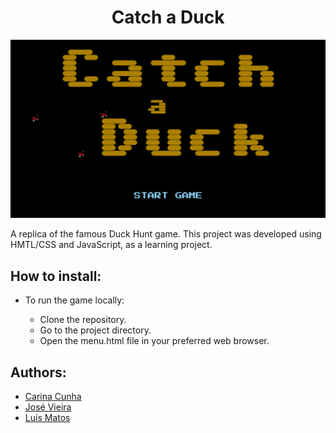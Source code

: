 <h1 align="center"> Catch a Duck</h1>

![game logo](https://github.com/mtsluis/catch-a-duck/blob/d374ea0ede3f2903cf00c6a72bdf09c13b68727c/imgs/cad_screen.png)

A replica of the famous Duck Hunt game. This project was developed using HMTL/CSS and JavaScript, as a learning project.

## How to install:

* To run the game locally:

    * Clone the repository.
    * Go to the project directory.
    * Open the menu.html file in your preferred web browser.


## Authors:

* [Carina Cunha](https://github.com/c-cunha)
* [José Vieira](https://github.com/jgmsv)
* [Luís Matos](https://github.com/mtsluis)

